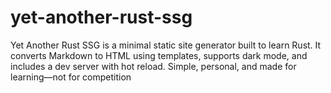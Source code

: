 # yet-another-rust-ssg
Yet Another Rust SSG is a minimal static site generator built to learn Rust. It converts Markdown to HTML using templates, supports dark mode, and includes a dev server with hot reload. Simple, personal, and made for learning—not for competition
